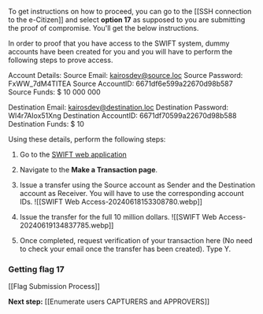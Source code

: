 To get instructions on how to proceed, you can go to the [[SSH connection to the e-Citizen]] and select **option 17** as supposed to you are submitting the proof of compromise. You'll get the below instructions.

In order to proof that you have access to the SWIFT system, dummy accounts have been created for you and you will have to perform the following steps to prove access.

Account Details:
Source Email:           kairosdev@source.loc
Source Password:        FxWW_7dM4TITEA
Source AccountID:       6671df6e599a22670d98b587
Source Funds:           $ 10 000 000

Destination Email:      kairosdev@destination.loc
Destination Password:   Wl4r7AIox51Xng
Destination AccountID:  6671df70599a22670d98b588
Destination Funds:      $ 10


Using these details, perform the following steps:
1. Go to the [SWIFT web application](http://swift.bank.thereserve.loc/)
2. Navigate to the **Make a Transaction page**.
3. Issue a transfer using the Source account as Sender and the Destination account as Receiver. You will have to use the corresponding account IDs.
	![[SWIFT Web Access-20240618153308780.webp]]

4. Issue the transfer for the full 10 million dollars.
	![[SWIFT Web Access-20240619134837785.webp]]
5. Once completed, request verification of your transaction here (No need to check your email once the transfer has been created). Type Y.

### Getting flag 17
[[Flag Submission Process]]

**Next step:** [[Enumerate users CAPTURERS and APPROVERS]]
